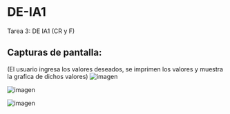 # DE-IA1
Tarea 3: DE IA1 (CR y F)

## Capturas de pantalla:
(El usuario ingresa los valores deseados, se imprimen los valores y muestra la grafica de dichos valores)
![imagen](https://github.com/MBlml/DE-IA1/assets/101375005/1250f403-3598-4301-ab4d-cdf20b96b859)

![imagen](https://github.com/MBlml/DE-IA1/assets/101375005/91ffd7e0-4545-44b8-9716-309a1633ce3a)

![imagen](https://github.com/MBlml/DE-IA1/assets/101375005/97612470-fb39-49b7-967f-bdc84aede901)
